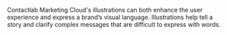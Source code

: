 Contactlab Marketing Cloud's illustrations can both enhance the user experience and express a brand’s visual language. Illustrations help tell a story and clarify complex messages that are difficult to express with words.
